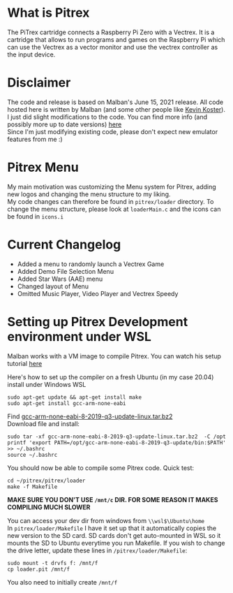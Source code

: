 # What is Pitrex #  
  
The PiTrex cartridge connects a Raspberry Pi Zero with a Vectrex. It is a cartridge that allows to run programs and games on the Raspberry Pi which can use the Vectrex as a vector monitor and use the vectrex controller as the input device.  
  
# Disclaimer #  
  
The code and release is based on Malban's June 15, 2021 release. All code hosted here is written by Malban (and some other people like [Kevin Koster](http://www.ombertech.com/contact.htm)). I just did slight modifications to the code. You can find more info (and possibly more up to date versions) [here](http://vide.malban.de)   
Since I'm just modifying existing code, please don't expect new emulator features from me :)  
  
# Pitrex Menu #  
  
My main motivation was customizing the Menu system for Pitrex, adding new logos and changing the menu structure to my liking.  
My code changes can therefore be found in `pitrex/loader` directory.
To change the menu structure, please look at `loaderMain.c` and the icons can be found in `icons.i`  
   
# Current Changelog #  
  
  - Added a menu to randomly launch a Vectrex Game  
  - Added Demo File Selection Menu  
  - Added Star Wars (AAE) menu  
  - Changed layout of Menu  
  - Omitted Music Player, Video Player and Vectrex Speedy  
   
# Setting up Pitrex Development environment under WSL #
  
Malban works with a VM image to compile Pitrex. You can watch his setup tutorial [here](http://vide.malban.de/pitrex/pitrex-baremetal-quick-start-unfinished)  
 
Here's how to set up the compiler on a fresh Ubuntu (in my case 20.04) install under Windows WSL 
    
```sudo apt-get update && apt-get install make```  
```sudo apt-get install gcc-arm-none-eabi```  
  
Find [gcc-arm-none-eabi-8-2019-q3-update-linux.tar.bz2](https://developer.arm.com/-/media/Files/downloads/gnu-rm/8-2019q3/RC1.1/gcc-arm-none-eabi-8-2019-q3-update-linux.tar.bz2?revision=c34d758a-be0c-476e-a2de-af8c6e16a8a2?product=GNU%20Arm%20Embedded%20Toolchain,64-bit,,Linux,8-2019-q3-update)  
Download file and install:  
  
`sudo tar -xf gcc-arm-none-eabi-8-2019-q3-update-linux.tar.bz2  -C /opt`  
`printf 'export PATH=/opt/gcc-arm-none-eabi-8-2019-q3-update/bin:$PATH' >> ~/.bashrc`  
`source ~/.bashrc`  
  
You should now be able to compile some Pitrex code. Quick test:  
  
`cd ~/pitrex/pitrex/loader`  
`make -f Makefile`  
  
**MAKE SURE YOU DON'T USE `/mnt/c` DIR. FOR SOME REASON IT MAKES COMPILING MUCH SLOWER** 
  
You can access your dev dir from windows from `\\wsl$\Ubuntu\home`  
In `pitrex/loader/Makefile` I have it set up that it automatically copies the new version to the SD card. SD cards don't get auto-mounted in WSL so it mounts the SD to Ubuntu everytime you run Makefile. If you wish to change the drive letter, update these lines in `/pitrex/loader/Makefile`:  
  
`sudo mount -t drvfs f: /mnt/f`   
`cp loader.pit /mnt/f`  
  
You also need to initially create `/mnt/f`
   






